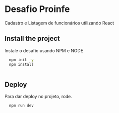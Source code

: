
# Desafio Proinfe

Cadastro e Listagem de funcionários utilizando React

## Install the project

Instale o desafio usando NPM e NODE

```bash
  npm init -y
  npm install 
    
```
    
## Deploy

Para dar deploy no projeto, rode.

```bash
  npm run dev
```


